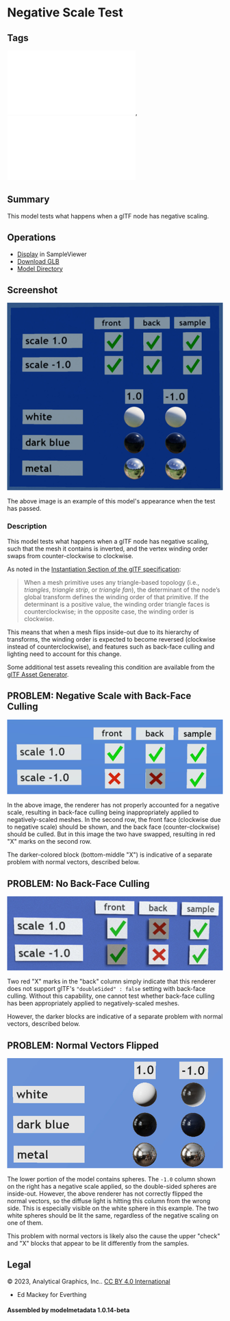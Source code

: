 # Negative Scale Test

## Tags

![core](../../Models-core.md), ![testing](../../Models-testing.md)

## Summary

This model tests what happens when a glTF node has negative scaling.

## Operations

* [Display](https://github.khronos.org/glTF-Sample-Viewer-Release/?model=https://raw.GithubUserContent.com/KhronosGroup/glTF-Sample-Assets/main/./Models/NegativeScaleTest/glTF-Binary/NegativeScaleTest.glb) in SampleViewer
* [Download GLB](https://raw.GithubUserContent.com/KhronosGroup/glTF-Sample-Assets/main/./Models/NegativeScaleTest/glTF-Binary/NegativeScaleTest.glb)
* [Model Directory](./)

## Screenshot

![screenshot](screenshot/screenshot-large.jpg)

The above image is an example of this model's appearance when the test has passed.

### Description

This model tests what happens when a glTF node has negative scaling, such that the mesh it contains is inverted, and the vertex winding order swaps from counter-clockwise to clockwise.

As noted in the [Instantiation Section of the glTF specification](
https://registry.khronos.org/glTF/specs/2.0/glTF-2.0.html#instantiation):

> When a mesh primitive uses any triangle-based topology (i.e., _triangles_, _triangle strip_, or _triangle fan_), the determinant of the node’s global transform defines the winding order of that primitive. If the determinant is a positive value, the winding order triangle faces is counterclockwise; in the opposite case, the winding order is clockwise.

This means that when a mesh flips inside-out due to its hierarchy of transforms, the winding order is expected to become reversed (clockwise instead of counterclockwise), and features such as back-face culling and lighting need to account for this change.

Some additional test assets revealing this condition are available from the [glTF Asset Generator](https://github.com/KhronosGroup/glTF-Asset-Generator/blob/master/Output/Positive/Node_NegativeScale/README.md).

## PROBLEM: Negative Scale with Back-Face Culling

![screenshot](screenshot/negative-scale-fail.jpg)

In the above image, the renderer has not properly accounted for a negative scale, resulting in back-face culling being inappropriately applied to negatively-scaled meshes.  In the second row, the front face (clockwise due to negative scale) should be shown, and the back face (counter-clockwise) should be culled.  But in this image the two have swapped, resulting in red "X" marks on the second row.

The darker-colored block (bottom-middle "X") is indicative of a separate problem with normal vectors, described below.

## PROBLEM: No Back-Face Culling

![screenshot](screenshot/no-backface-culling.jpg)

Two red "X" marks in the "back" column simply indicate that this renderer does not support glTF's `"doubleSided" : false` setting with back-face culling.  Without this capability, one cannot test whether back-face culling has been appropriately applied to negatively-scaled meshes.

However, the darker blocks are indicative of a separate problem with normal vectors, described below.

## PROBLEM: Normal Vectors Flipped

![screenshot](screenshot/negative-normal-fail.jpg)

The lower portion of the model contains spheres.  The `-1.0` column shown on the right has a negative scale applied, so the double-sided spheres are inside-out.  However, the above renderer has not correctly flipped the normal vectors, so the diffuse light is hitting this column from the wrong side.  This is especially visible on the white sphere in this example.  The two white spheres should be lit the same, regardless of the negative scaling on one of them.

This problem with normal vectors is likely also the cause the upper "check" and "X" blocks that appear to be lit differently from the samples.



## Legal

&copy; 2023, Analytical Graphics, Inc.. [CC BY 4.0 International](https://creativecommons.org/licenses/by/4.0/legalcode)

 - Ed Mackey for Everthing

#### Assembled by modelmetadata 1.0.14-beta